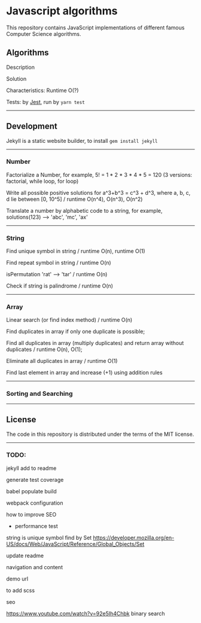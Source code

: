 # Javascript algorithms

This repository contains JavaScript implementations of different famous Computer Science algorithms.

## Algorithms

Description

Solution

Characteristics: Runtime O(?)

Tests: by [Jest](https://facebook.github.io/jest/), run by `yarn test`

---

## Development

Jekyll is a static website builder, to install `gem install jekyll`

---

### Number

Factorialize a Number, for example, 5! = 1 * 2 * 3 * 4 * 5 = 120 (3 versions: factorial, while loop, for loop)

Write all possible positive solutions for a^3+b^3 = c^3 + d^3, where a, b, c, d lie between [0, 10^5] / runtime O(n^4), O(n^3), O(n^2)

Translate a number by alphabetic code to a string, for example, solutions(123) --> 'abc', 'mc', 'ax'

---

### String

Find unique symbol in string / runtime O(n), runtime O(1)

Find repeat symbol in string / runtime O(n)

isPermutation 'rat' --> 'tar' / runtime O(n)

Check if string is palindrome / runtime O(n)

---

### Array

Linear search (or find index method) / runtime O(n)

Find duplicates in array if only one duplicate is possible;

Find all duplicates in array (multiply duplicates) and return array without duplicates / runtime O(n), O(1);

Eliminate all duplicates in array / runtime O(1)

Find last element in array and increase (+1) using addition rules

---

### Sorting and Searching

---

## License

The code in this repository is distributed under the terms of the MIT license.

---

### TODO:

jekyll add to readme

generate test coverage

babel populate build

webpack configuration

how to improve SEO

- performance test

string is unique symbol find by Set https://developer.mozilla.org/en-US/docs/Web/JavaScript/Reference/Global_Objects/Set

update readme

navigation and content

demo url

to add scss

seo

https://www.youtube.com/watch?v=92e5Ih4Chbk binary search
